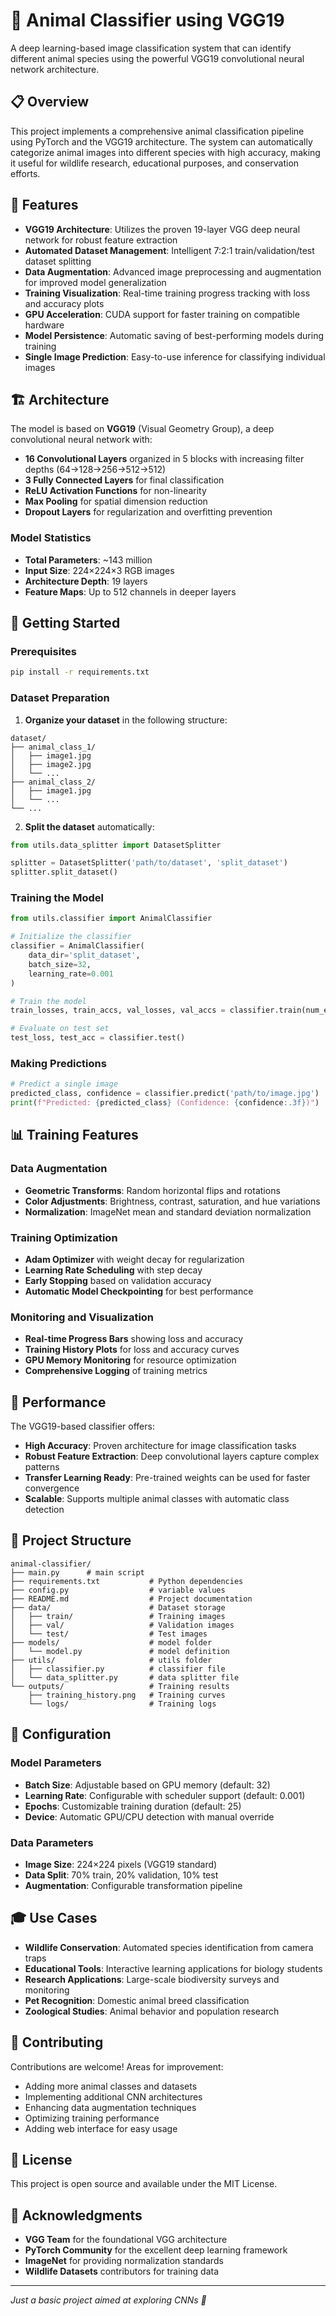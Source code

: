# 🐾 Animal Classifier using VGG19

A deep learning-based image classification system that can identify different animal species using the powerful VGG19 convolutional neural network architecture.

## 📋 Overview

This project implements a comprehensive animal classification pipeline using PyTorch and the VGG19 architecture. The system can automatically categorize animal images into different species with high accuracy, making it useful for wildlife research, educational purposes, and conservation efforts.

## 🎯 Features

- **VGG19 Architecture**: Utilizes the proven 19-layer VGG deep neural network for robust feature extraction
- **Automated Dataset Management**: Intelligent 7:2:1 train/validation/test dataset splitting
- **Data Augmentation**: Advanced image preprocessing and augmentation for improved model generalization
- **Training Visualization**: Real-time training progress tracking with loss and accuracy plots
- **GPU Acceleration**: CUDA support for faster training on compatible hardware
- **Model Persistence**: Automatic saving of best-performing models during training
- **Single Image Prediction**: Easy-to-use inference for classifying individual images

## 🏗️ Architecture

The model is based on **VGG19** (Visual Geometry Group), a deep convolutional neural network with:

- **16 Convolutional Layers** organized in 5 blocks with increasing filter depths (64→128→256→512→512)
- **3 Fully Connected Layers** for final classification
- **ReLU Activation Functions** for non-linearity
- **Max Pooling** for spatial dimension reduction
- **Dropout Layers** for regularization and overfitting prevention

### Model Statistics
- **Total Parameters**: ~143 million
- **Input Size**: 224×224×3 RGB images
- **Architecture Depth**: 19 layers
- **Feature Maps**: Up to 512 channels in deeper layers

## 🚀 Getting Started

### Prerequisites

```bash
pip install -r requirements.txt
```

### Dataset Preparation

1. **Organize your dataset** in the following structure:
```
dataset/
├── animal_class_1/
│   ├── image1.jpg
│   ├── image2.jpg
│   └── ...
├── animal_class_2/
│   ├── image1.jpg
│   └── ...
└── ...
```

2. **Split the dataset** automatically:
```python
from utils.data_splitter import DatasetSplitter

splitter = DatasetSplitter('path/to/dataset', 'split_dataset')
splitter.split_dataset()
```

### Training the Model

```python
from utils.classifier import AnimalClassifier

# Initialize the classifier
classifier = AnimalClassifier(
    data_dir='split_dataset',
    batch_size=32,
    learning_rate=0.001
)

# Train the model
train_losses, train_accs, val_losses, val_accs = classifier.train(num_epochs=25)

# Evaluate on test set
test_loss, test_acc = classifier.test()
```

### Making Predictions

```python
# Predict a single image
predicted_class, confidence = classifier.predict('path/to/image.jpg')
print(f"Predicted: {predicted_class} (Confidence: {confidence:.3f})")
```

## 📊 Training Features

### Data Augmentation
- **Geometric Transforms**: Random horizontal flips and rotations
- **Color Adjustments**: Brightness, contrast, saturation, and hue variations
- **Normalization**: ImageNet mean and standard deviation normalization

### Training Optimization
- **Adam Optimizer** with weight decay for regularization
- **Learning Rate Scheduling** with step decay
- **Early Stopping** based on validation accuracy
- **Automatic Model Checkpointing** for best performance

### Monitoring and Visualization
- **Real-time Progress Bars** showing loss and accuracy
- **Training History Plots** for loss and accuracy curves
- **GPU Memory Monitoring** for resource optimization
- **Comprehensive Logging** of training metrics

## 🎯 Performance

The VGG19-based classifier offers:

- **High Accuracy**: Proven architecture for image classification tasks
- **Robust Feature Extraction**: Deep convolutional layers capture complex patterns
- **Transfer Learning Ready**: Pre-trained weights can be used for faster convergence
- **Scalable**: Supports multiple animal classes with automatic class detection

## 📁 Project Structure

```
animal-classifier/
├── main.py      # main script
├── requirements.txt           # Python dependencies
├── config.py                  # variable values
├── README.md                  # Project documentation
├── data/                      # Dataset storage
│   ├── train/                 # Training images
│   ├── val/                   # Validation images
│   └── test/                  # Test images
├── models/                    # model folder
│   └── model.py               # model definition
├── utils/                     # utils folder
│   ├── classifier.py          # classifier file
│   └── data_splitter.py       # data splitter file
└── outputs/                   # Training results
    ├── training_history.png   # Training curves
    └── logs/                  # Training logs
```

## 🔧 Configuration

### Model Parameters
- **Batch Size**: Adjustable based on GPU memory (default: 32)
- **Learning Rate**: Configurable with scheduler support (default: 0.001)
- **Epochs**: Customizable training duration (default: 25)
- **Device**: Automatic GPU/CPU detection with manual override

### Data Parameters
- **Image Size**: 224×224 pixels (VGG19 standard)
- **Data Split**: 70% train, 20% validation, 10% test
- **Augmentation**: Configurable transformation pipeline

## 🎓 Use Cases

- **Wildlife Conservation**: Automated species identification from camera traps
- **Educational Tools**: Interactive learning applications for biology students
- **Research Applications**: Large-scale biodiversity surveys and monitoring
- **Pet Recognition**: Domestic animal breed classification
- **Zoological Studies**: Animal behavior and population research

## 🤝 Contributing

Contributions are welcome! Areas for improvement:

- Adding more animal classes and datasets
- Implementing additional CNN architectures
- Enhancing data augmentation techniques
- Optimizing training performance
- Adding web interface for easy usage

## 📄 License

This project is open source and available under the MIT License.

## 🙏 Acknowledgments

- **VGG Team** for the foundational VGG architecture
- **PyTorch Community** for the excellent deep learning framework
- **ImageNet** for providing normalization standards
- **Wildlife Datasets** contributors for training data

---

*Just a basic project aimed at exploring CNNs 🔭*
